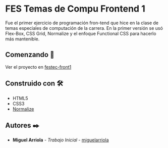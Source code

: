 # FES Temas de Compu Frontend 1

Fue el primer ejercicio de programación fron-tend que hice en la clase de temas especiales de computación de la carrera. En la primer versión se usó Flex-Box, CSS Grid, Normalize y el enfoque Functional CSS para hacerlo más mantenible.

## Comenzando 🚀

Ver el proyecto en [festec-front1](https://miguelarriola.github.io/festec-front1/)

## Construido con 🛠️

- HTML5
- CSS3
- [Normalize](https://necolas.github.io/normalize.css/)

## Autores ✒️

- **Miguel Arriola** - _Trabajo Inicial_ - [miguelarriola](https://github.com/miguelarriola)
